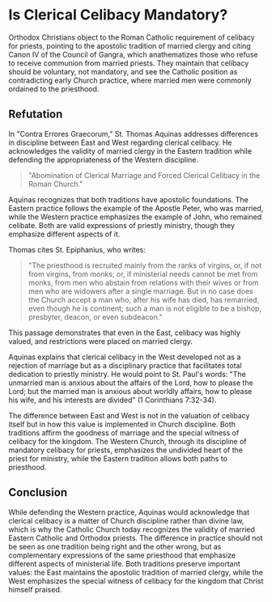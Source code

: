 # Is Clerical Celibacy Mandatory?

Orthodox Christians object to the Roman Catholic requirement of celibacy for priests, pointing to the apostolic tradition of married clergy and citing Canon IV of the Council of Gangra, which anathematizes those who refuse to receive communion from married priests. They maintain that celibacy should be voluntary, not mandatory, and see the Catholic position as contradicting early Church practice, where married men were commonly ordained to the priesthood.

## Refutation

In "Contra Errores Graecorum," St. Thomas Aquinas addresses differences in discipline between East and West regarding clerical celibacy. He acknowledges the validity of married clergy in the Eastern tradition while defending the appropriateness of the Western discipline.

> "Abomination of Clerical Marriage and Forced Clerical Celibacy in the Roman Church."

Aquinas recognizes that both traditions have apostolic foundations. The Eastern practice follows the example of the Apostle Peter, who was married, while the Western practice emphasizes the example of John, who remained celibate. Both are valid expressions of priestly ministry, though they emphasize different aspects of it.

Thomas cites St. Epiphanius, who writes:

> "The priesthood is recruited mainly from the ranks of virgins, or, if not from virgins, from monks; or, if ministerial needs cannot be met from monks, from men who abstain from relations with their wives or from men who are widowers after a single marriage. But in no case does the Church accept a man who, after his wife has died, has remarried, even though he is continent; such a man is not eligible to be a bishop, presbyter, deacon, or even subdeacon."

This passage demonstrates that even in the East, celibacy was highly valued, and restrictions were placed on married clergy.

Aquinas explains that clerical celibacy in the West developed not as a rejection of marriage but as a disciplinary practice that facilitates total dedication to priestly ministry. He would point to St. Paul's words: "The unmarried man is anxious about the affairs of the Lord, how to please the Lord; but the married man is anxious about worldly affairs, how to please his wife, and his interests are divided" (1 Corinthians 7:32-34).

The difference between East and West is not in the valuation of celibacy itself but in how this value is implemented in Church discipline. Both traditions affirm the goodness of marriage and the special witness of celibacy for the kingdom. The Western Church, through its discipline of mandatory celibacy for priests, emphasizes the undivided heart of the priest for ministry, while the Eastern tradition allows both paths to priesthood.

## Conclusion

While defending the Western practice, Aquinas would acknowledge that clerical celibacy is a matter of Church discipline rather than divine law, which is why the Catholic Church today recognizes the validity of married Eastern Catholic and Orthodox priests. The difference in practice should not be seen as one tradition being right and the other wrong, but as complementary expressions of the same priesthood that emphasize different aspects of ministerial life. Both traditions preserve important values: the East maintains the apostolic tradition of married clergy, while the West emphasizes the special witness of celibacy for the kingdom that Christ himself praised.
